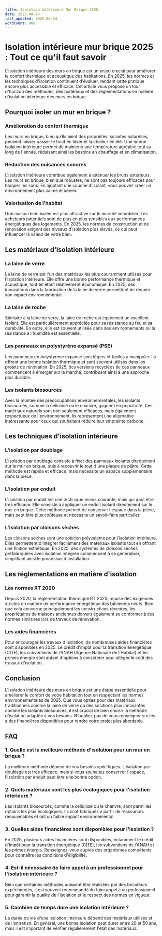 ```yaml
---
title: Isolation Intérieure Mur Brique 2025
date: 2025-08-24
last_updated: 2025-08-24
wordcount: 960
---
```


# Isolation intérieure mur brique 2025 : Tout ce qu'il faut savoir

L'isolation intérieure des murs en brique est un enjeu crucial pour améliorer le confort thermique et acoustique des habitations. En 2025, les normes et les techniques d'isolation continuent d'évoluer, rendant cette pratique encore plus accessible et efficace. Cet article vous propose un tour d'horizon des méthodes, des matériaux et des réglementations en matière d'isolation intérieure des murs en brique.

## Pourquoi isoler un mur en brique ?

### Amélioration du confort thermique

Les murs en brique, bien qu'ils aient des propriétés isolantes naturelles, peuvent laisser passer le froid en hiver et la chaleur en été. Une bonne isolation intérieure permet de maintenir une température agréable tout au long de l'année, réduisant ainsi les besoins en chauffage et en climatisation.

### Réduction des nuisances sonores

L'isolation intérieure contribue également à atténuer les bruits extérieurs. Les murs en brique, bien que robustes, ne sont pas toujours efficaces pour bloquer les sons. En ajoutant une couche d'isolant, vous pouvez créer un environnement plus calme et serein.

### Valorisation de l'habitat

Une maison bien isolée est plus attractive sur le marché immobilier. Les acheteurs potentiels sont de plus en plus sensibles aux performances énergétiques des logements. En 2025, les normes de construction et de rénovation exigent des niveaux d'isolation plus élevés, ce qui peut influencer la valeur de votre bien.

## Les matériaux d'isolation intérieure

### La laine de verre

La laine de verre est l'un des matériaux les plus couramment utilisés pour l'isolation intérieure. Elle offre une bonne performance thermique et acoustique, tout en étant relativement économique. En 2025, des innovations dans la fabrication de la laine de verre permettent de réduire son impact environnemental.

### La laine de roche

Similaire à la laine de verre, la laine de roche est également un excellent isolant. Elle est particulièrement appréciée pour sa résistance au feu et sa durabilité. En outre, elle est souvent utilisée dans des environnements où la résistance à l'humidité est essentielle.

### Les panneaux en polystyrène expansé (PSE)

Les panneaux en polystyrène expansé sont légers et faciles à manipuler. Ils offrent une bonne isolation thermique et sont souvent utilisés dans les projets de rénovation. En 2025, des versions recyclées de ces panneaux commencent à émerger sur le marché, contribuant ainsi à une approche plus durable.

### Les isolants biosourcés

Avec la montée des préoccupations environnementales, les isolants biosourcés, comme la cellulose ou le chanvre, gagnent en popularité. Ces matériaux naturels sont non seulement efficaces, mais également respectueux de l'environnement. Ils représentent une alternative intéressante pour ceux qui souhaitent réduire leur empreinte carbone.

## Les techniques d'isolation intérieure

### L'isolation par doublage

L'isolation par doublage consiste à fixer des panneaux isolants directement sur le mur en brique, puis à recouvrir le tout d'une plaque de plâtre. Cette méthode est rapide et efficace, mais nécessite un espace supplémentaire dans la pièce.

### L'isolation par enduit

L'isolation par enduit est une technique moins courante, mais qui peut être très efficace. Elle consiste à appliquer un enduit isolant directement sur le mur en brique. Cette méthode permet de conserver l'espace dans la pièce, mais peut être plus coûteuse et nécessite un savoir-faire particulier.

### L'isolation par cloisons sèches

Les cloisons sèches sont une solution polyvalente pour l'isolation intérieure. Elles permettent d'intégrer facilement des matériaux isolants tout en offrant une finition esthétique. En 2025, des systèmes de cloisons sèches préfabriquées avec isolation intégrée commencent à se généraliser, simplifiant ainsi le processus d'installation.

## Les réglementations en matière d'isolation

### Les normes RT 2020

Depuis 2020, la réglementation thermique RT 2020 impose des exigences strictes en matière de performance énergétique des bâtiments neufs. Bien que cela concerne principalement les constructions récentes, les propriétaires de maisons anciennes doivent également se conformer à des normes similaires lors de travaux de rénovation.

### Les aides financières

Pour encourager les travaux d'isolation, de nombreuses aides financières sont disponibles en 2025. Le crédit d'impôt pour la transition énergétique (CITE), les subventions de l'ANAH (Agence Nationale de l'Habitat) et les primes énergie sont autant d'options à considérer pour alléger le coût des travaux d'isolation.

## Conclusion

L'isolation intérieure des murs en brique est une étape essentielle pour améliorer le confort de votre habitation tout en respectant les normes environnementales de 2025. Que vous optiez pour des matériaux traditionnels comme la laine de verre ou des solutions plus innovantes comme les isolants biosourcés, il est crucial de bien choisir la méthode d'isolation adaptée à vos besoins. N'oubliez pas de vous renseigner sur les aides financières disponibles pour rendre votre projet plus abordable.

## FAQ

### 1. Quelle est la meilleure méthode d'isolation pour un mur en brique ?

La meilleure méthode dépend de vos besoins spécifiques. L'isolation par doublage est très efficace, mais si vous souhaitez conserver l'espace, l'isolation par enduit peut être une bonne option.

### 2. Quels matériaux sont les plus écologiques pour l'isolation intérieure ?

Les isolants biosourcés, comme la cellulose ou le chanvre, sont parmi les options les plus écologiques. Ils sont fabriqués à partir de ressources renouvelables et ont un faible impact environnemental.

### 3. Quelles aides financières sont disponibles pour l'isolation ?

En 2025, plusieurs aides financières sont disponibles, notamment le crédit d'impôt pour la transition énergétique (CITE), les subventions de l'ANAH et les primes énergie. Renseignez-vous auprès des organismes compétents pour connaître les conditions d'éligibilité.

### 4. Est-il nécessaire de faire appel à un professionnel pour l'isolation intérieure ?

Bien que certaines méthodes puissent être réalisées par des bricoleurs expérimentés, il est souvent recommandé de faire appel à un professionnel pour garantir la qualité de l'isolation et le respect des normes en vigueur.

### 5. Combien de temps dure une isolation intérieure ?

La durée de vie d'une isolation intérieure dépend des matériaux utilisés et de l'entretien. En général, une bonne isolation peut durer entre 20 et 50 ans, mais il est important de vérifier régulièrement l'état des matériaux.